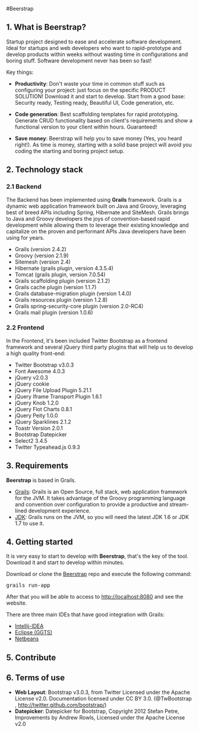 #Beerstrap

## 1. What is Beerstrap?
Startup project designed to ease and accelerate software development.
Ideal for startups and web developers who want to rapid-prototype and develop products within weeks without wasting time in configurations and boring stuff.
Software development never has been so fast!

Key things:

- **Productivity**: Don't waste your time in common stuff such as configuring your project: just focus on the specific PRODUCT SOLUTION! Download it and start to develop. Start from a good base: Security ready, Testing ready, Beautiful UI, Code generation, etc.

- **Code generation**: Best scaffolding templates for rapid prototyping. Generate CRUD functionality based on client's requirements and show a functional version to your client within hours. Guaranteed!

- **Save money**: Beerstrap will help you to save money (Yes, you heard right!). As time is money, starting with a solid base project will avoid you coding the starting and boring project setup.

## 2. Technology stack

### 2.1 Backend
The Backend has been implemented using **Grails** framework. Grails is a dynamic web application framework built on Java and Groovy, leveraging best of breed APIs including Spring, Hibernate and SiteMesh. Grails brings to Java and Groovy developers the joys of convention-based rapid development while allowing them to leverage their existing knowledge and capitalize on the proven and performant APIs Java developers have been using for years.

- Grails (version 2.4.2)
- Groovy (version 2.1.9)
- Sitemesh (version 2.4)
- Hibernate (grails plugin, version 4.3.5.4)
- Tomcat (grails plugin, version 7.0.54)
- Grails scaffolding plugin (version 2.1.2)
- Grails cache plugin (version 1.1.7)
- Grails database-migration plugin (version 1.4.0)
- Grails resources plugin (version 1.2.8)
- Grails spring-security-core plugin (version 2.0-RC4)
- Grails mail plugin (version 1.0.6)

### 2.2 Frontend
In the Frontend, it's been included Twitter Bootstrap as a frontend framework and several
jQuery third party plugins that will help us to develop a high quality front-end:

- Twitter Bootstrap v3.0.3
- Font Awesome 4.0.3
- jQuery v2.0.3
- jQuery cookie
- jQuery File Upload Plugin 5.21.1
- jQuery Iframe Transport Plugin 1.6.1
- jQuery Knob 1.2.0
- jQuery Flot Charts 0.8.1
- jQuery Peity 1.0.0
- jQuery Sparklines 2.1.2
- Toastr Version 2.0.1
- Bootstrap Datepicker
- Select2 3.4.5
- Twitter Typeahead.js 0.9.3


## 3. Requirements
**Beerstrap** is based in Grails.

- [Grails](http://grails.org): Grails is an Open Source, full stack, web application framework for the JVM. It takes advantage of the Groovy programming language and convention
over configuration to provide a productive and stream-lined development experience.
- [JDK](http://www.oracle.com/technetwork/es/java/javase/downloads/index.html): Grails runs on the JVM, so you will need the latest JDK 1.6 or JDK 1.7 to use it.

## 4. Getting started
It is very easy to start to develop with **Beerstrap**, that's the key of the tool. Download it and start to develop within minutes.

Download or clone the [Beerstrap](https://github.com/raulgomis/beerstrap) repo and execute the following command:
<pre>
grails run-app
</pre>
After that you will be able to access to [http://localhost:8080](http://localhost:8080) and see the website.

There are three main IDEs that have good integration with Grails:

- [Intellij-IDEA](http://www.jetbrains.com/idea/features/groovy.html)
- [Eclipse (GGTS)](http://spring.io/tools/ggts)
- [Netbeans](https://netbeans.org/kb/docs/web/grails-quickstart.html)

## 5. Contribute

## 6. Terms of use
- **Web Layout**: Bootstrap v3.0.3, from Twitter Licensed under the Apache License v2.0. Documentation licensed under CC BY 3.0. (@TwBootstrap , http://twitter.github.com/bootstrap/)
- **Datepicker**: Datepicker for Bootstrap, Copyright 2012 Stefan Petre, Improvements by Andrew Rowls, Licensed under the Apache License v2.0

